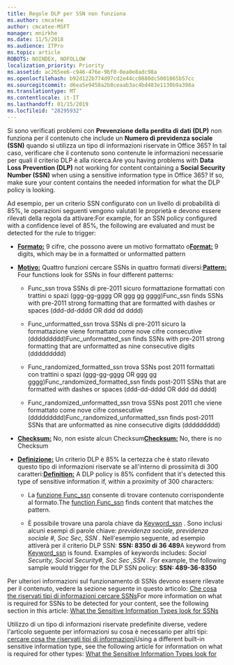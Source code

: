```yaml
---
title: Regole DLP per SSN non funziona
ms.author: cmcatee
author: cmcatee-MSFT
manager: mnirkhe
ms.date: 11/5/2018
ms.audience: ITPro
ms.topic: article
ROBOTS: NOINDEX, NOFOLLOW
localization_priority: Priority
ms.assetid: ac265ee6-c946-476e-9bf0-0ea0e8adc98a
ms.openlocfilehash: b92d122b774d97cd2e44cc0880dc5001065b57cc
ms.sourcegitcommit: d6ea5e9458a2b8ceaab3ac4bd483e1130b9a398a
ms.translationtype: MT
ms.contentlocale: it-IT
ms.lasthandoff: 01/15/2019
ms.locfileid: "28295932"
---
```

<span data-ttu-id="51a24-p101">Si sono verificati problemi con **Prevenzione della perdita di dati (DLP)** non funziona per il contenuto che include un **Numero di previdenza sociale (SSN)** quando si utilizza un tipo di informazioni riservate in Office 365? In tal caso, verificare che il contenuto sono contenute le informazioni necessarie per quali il criterio DLP è alla ricerca.</span><span class="sxs-lookup"><span data-stu-id="51a24-p101">Are you having problems with **Data Loss Prevention (DLP)** not working for content containing a **Social Security Number (SSN)** when using a sensitive information type in Office 365? If so, make sure your content contains the needed information for what the DLP policy is looking.</span></span> 
  
<span data-ttu-id="51a24-104">Ad esempio, per un criterio SSN configurato con un livello di probabilità di 85%, le operazioni seguenti vengono valutati le proprietà e devono essere rilevati della regola da attivare:</span><span class="sxs-lookup"><span data-stu-id="51a24-104">For example, for an SSN policy configured with a confidence level of 85%, the following are evaluated and must be detected for the rule to trigger:</span></span>
  
- <span data-ttu-id="51a24-105">**[Formato:](https://docs.microsoft.com/en-us/office365/securitycompliance/what-the-sensitive-information-types-look-for#format-80)** 9 cifre, che possono avere un motivo formattato o</span><span class="sxs-lookup"><span data-stu-id="51a24-105">**[Format:](https://docs.microsoft.com/en-us/office365/securitycompliance/what-the-sensitive-information-types-look-for#format-80)** 9 digits, which may be in a formatted or unformatted pattern</span></span> 
    
- <span data-ttu-id="51a24-106">**[Motivo:](https://msconnect.microsoft.com/https:/docs.microsoft.com/en-us/office365/securitycompliance/what-the-sensitive-information-types-look-for#pattern-80)** Quattro funzioni cercare SSNs in quattro formati diversi:</span><span class="sxs-lookup"><span data-stu-id="51a24-106">**[Pattern:](https://msconnect.microsoft.com/https:/docs.microsoft.com/en-us/office365/securitycompliance/what-the-sensitive-information-types-look-for#pattern-80)** Four functions look for SSNs in four different patterns:</span></span> 
    
  - <span data-ttu-id="51a24-107">Func_ssn trova SSNs di pre-2011 sicuro formattazione formattati con trattini o spazi (ggg-gg-gggg OR ggg gg gggg)</span><span class="sxs-lookup"><span data-stu-id="51a24-107">Func_ssn finds SSNs with pre-2011 strong formatting that are formatted with dashes or spaces (ddd-dd-dddd OR ddd dd dddd)</span></span>
    
  - <span data-ttu-id="51a24-108">Func_unformatted_ssn trova SSNs di pre-2011 sicuro la formattazione viene formattato come nove cifre consecutive (ddddddddd)</span><span class="sxs-lookup"><span data-stu-id="51a24-108">Func_unformatted_ssn finds SSNs with pre-2011 strong formatting that are unformatted as nine consecutive digits (ddddddddd)</span></span>
    
  - <span data-ttu-id="51a24-109">Func_randomized_formatted_ssn trova SSNs post 2011 formattati con trattini o spazi (ggg-gg-gggg OR ggg gg gggg)</span><span class="sxs-lookup"><span data-stu-id="51a24-109">Func_randomized_formatted_ssn finds post-2011 SSNs that are formatted with dashes or spaces (ddd-dd-dddd OR ddd dd dddd)</span></span>
    
  - <span data-ttu-id="51a24-110">Func_randomized_unformatted_ssn trova SSNs post 2011 che viene formattato come nove cifre consecutive (ddddddddd)</span><span class="sxs-lookup"><span data-stu-id="51a24-110">Func_randomized_unformatted_ssn finds post-2011 SSNs that are unformatted as nine consecutive digits (ddddddddd)</span></span>
    
- <span data-ttu-id="51a24-111">**[Checksum:](https://docs.microsoft.com/en-us/office365/securitycompliance/what-the-sensitive-information-types-look-for#checksum-79)** No, non esiste alcun Checksum</span><span class="sxs-lookup"><span data-stu-id="51a24-111">**[Checksum:](https://docs.microsoft.com/en-us/office365/securitycompliance/what-the-sensitive-information-types-look-for#checksum-79)** No, there is no Checksum</span></span> 
    
- <span data-ttu-id="51a24-112">**[Definizione:](https://docs.microsoft.com/en-us/office365/securitycompliance/what-the-sensitive-information-types-look-for#definition-80)** Un criterio DLP è 85% la certezza che è stato rilevato questo tipo di informazioni riservate se all'interno di prossimità di 300 caratteri:</span><span class="sxs-lookup"><span data-stu-id="51a24-112">**[Definition:](https://docs.microsoft.com/en-us/office365/securitycompliance/what-the-sensitive-information-types-look-for#definition-80)** A DLP policy is 85% confident that it's detected this type of sensitive information if, within a proximity of 300 characters:</span></span> 
    
  - <span data-ttu-id="51a24-113">La [funzione Func_ssn](https://docs.microsoft.com/en-us/office365/securitycompliance/what-the-sensitive-information-types-look-for#pattern-80) consente di trovare contenuto corrispondente al formato.</span><span class="sxs-lookup"><span data-stu-id="51a24-113">The [function Func_ssn](https://docs.microsoft.com/en-us/office365/securitycompliance/what-the-sensitive-information-types-look-for#pattern-80) finds content that matches the pattern.</span></span> 
    
  - <span data-ttu-id="51a24-p102">È possibile trovare una parola chiave da [Keyword_ssn](https://docs.microsoft.com/en-us/office365/securitycompliance/what-the-sensitive-information-types-look-for#keyword_ssn) . Sono inclusi alcuni esempi di parole chiave: *previdenza sociale, previdenza sociale #, Soc Sec, SSN* . Nell'esempio seguente, ad esempio attiverà per il criterio DLP SSN: **SSN: 8350 di 36 489**</span><span class="sxs-lookup"><span data-stu-id="51a24-p102">A keyword from [Keyword_ssn](https://docs.microsoft.com/en-us/office365/securitycompliance/what-the-sensitive-information-types-look-for#keyword_ssn) is found. Examples of keywords includes:  *Social Security, Social Security#, Soc Sec ,SSN*  . For example, the following sample would trigger for the DLP SSN policy: **SSN: 489-36-8350**</span></span>
    
<span data-ttu-id="51a24-117">Per ulteriori informazioni sul funzionamento di SSNs devono essere rilevate per il contenuto, vedere la sezione seguente in questo articolo: [Che cosa the riservati tipi di informazioni cercare SSNs](https://docs.microsoft.com/en-us/office365/securitycompliance/what-the-sensitive-information-types-look-for#us-social-security-number-ssn)</span><span class="sxs-lookup"><span data-stu-id="51a24-117">For more information on what is required for SSNs to be detected for your content, see the following section in this article: [What the Sensitive Information Types look for SSNs](https://docs.microsoft.com/en-us/office365/securitycompliance/what-the-sensitive-information-types-look-for#us-social-security-number-ssn)</span></span>
  
<span data-ttu-id="51a24-118">Utilizzo di un tipo di informazioni riservate predefinite diverse, vedere l'articolo seguente per informazioni su cosa è necessario per altri tipi: [cercare cosa the riservati tipi di informazioni](https://docs.microsoft.com/en-us/office365/securitycompliance/what-the-sensitive-information-types-look-for)</span><span class="sxs-lookup"><span data-stu-id="51a24-118">Using a different built-in sensitive information type, see the following article for information on what is required for other types: [What the Sensitive Information Types look for](https://docs.microsoft.com/en-us/office365/securitycompliance/what-the-sensitive-information-types-look-for)</span></span>
  


